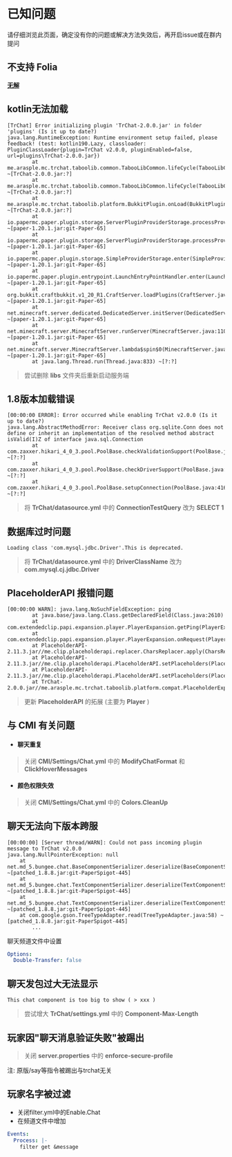 # 已知问题

请仔细浏览此页面，确定没有你的问题或解决方法失效后，再开启issue或在群内提问

## 不支持 Folia

**[无解](https://github.com/TabooLib/taboolib/issues/317)**

## kotlin无法加载

```
[TrChat] Error initializing plugin 'TrChat-2.0.0.jar' in folder 'plugins' (Is it up to date?) 
java.lang.RuntimeException: Runtime environment setup failed, please feedback! (test: kotlin190.Lazy, classloader: PluginClassLoader{plugin=TrChat v2.0.0, pluginEnabled=false, url=plugins\TrChat-2.0.0.jar})         
        at me.arasple.mc.trchat.taboolib.common.TabooLibCommon.lifeCycle(TabooLibCommon.java:201) ~[TrChat-2.0.0.jar:?]         
        at me.arasple.mc.trchat.taboolib.common.TabooLibCommon.lifeCycle(TabooLibCommon.java:122) ~[TrChat-2.0.0.jar:?]         
        at me.arasple.mc.trchat.taboolib.platform.BukkitPlugin.onLoad(BukkitPlugin.java:87) ~[TrChat-2.0.0.jar:?]         
        at io.papermc.paper.plugin.storage.ServerPluginProviderStorage.processProvided(ServerPluginProviderStorage.java:59) ~[paper-1.20.1.jar:git-Paper-65]         
        at io.papermc.paper.plugin.storage.ServerPluginProviderStorage.processProvided(ServerPluginProviderStorage.java:18) ~[paper-1.20.1.jar:git-Paper-65]         
        at io.papermc.paper.plugin.storage.SimpleProviderStorage.enter(SimpleProviderStorage.java:40) ~[paper-1.20.1.jar:git-Paper-65]         
        at io.papermc.paper.plugin.entrypoint.LaunchEntryPointHandler.enter(LaunchEntryPointHandler.java:36) ~[paper-1.20.1.jar:git-Paper-65]         
        at org.bukkit.craftbukkit.v1_20_R1.CraftServer.loadPlugins(CraftServer.java:507) ~[paper-1.20.1.jar:git-Paper-65]         
        at net.minecraft.server.dedicated.DedicatedServer.initServer(DedicatedServer.java:273) ~[paper-1.20.1.jar:git-Paper-65]         
        at net.minecraft.server.MinecraftServer.runServer(MinecraftServer.java:1101) ~[paper-1.20.1.jar:git-Paper-65]         
        at net.minecraft.server.MinecraftServer.lambda$spin$0(MinecraftServer.java:318) ~[paper-1.20.1.jar:git-Paper-65]         
        at java.lang.Thread.run(Thread.java:833) ~[?:?]
```

> 尝试删除 **libs** 文件夹后重新启动服务端

## 1.8版本加载错误

```
[00:00:00 ERROR]: Error occurred while enabling TrChat v2.0.0 (Is it up to date?)
java.lang.AbstractMethodError: Receiver class org.sqlite.Conn does not define or inherit an implementation of the resolved method abstract isValid(I)Z of interface java.sql.Connection
        at com.zaxxer.hikari_4_0_3.pool.PoolBase.checkValidationSupport(PoolBase.java:464) ~[?:?]
        at com.zaxxer.hikari_4_0_3.pool.PoolBase.checkDriverSupport(PoolBase.java:447) ~[?:?]
        at com.zaxxer.hikari_4_0_3.pool.PoolBase.setupConnection(PoolBase.java:416) ~[?:?]
```
> 将 **TrChat/datasource.yml** 中的 **ConnectionTestQuery** 改为 **SELECT 1**

## 数据库过时问题

```
Loading class 'com.mysql.jdbc.Driver'.This is deprecated.
```

> 将 **TrChat/datasource.yml** 中的 **DriverClassName** 改为 **com.mysql.cj.jdbc.Driver**

## PlaceholderAPI 报错问题

```
[00:00:00 WARN]: java.lang.NoSuchFieldException: ping
        at java.base/java.lang.Class.getDeclaredField(Class.java:2610)
        at com.extendedclip.papi.expansion.player.PlayerExpansion.getPing(PlayerExpansion.java:224)
        at com.extendedclip.papi.expansion.player.PlayerExpansion.onRequest(PlayerExpansion.java:184)
        at PlaceholderAPI-2.11.3.jar//me.clip.placeholderapi.replacer.CharsReplacer.apply(CharsReplacer.java:119)
        at PlaceholderAPI-2.11.3.jar//me.clip.placeholderapi.PlaceholderAPI.setPlaceholders(PlaceholderAPI.java:71)
        at PlaceholderAPI-2.11.3.jar//me.clip.placeholderapi.PlaceholderAPI.setPlaceholders(PlaceholderAPI.java:99)
        at TrChat-2.0.0.jar//me.arasple.mc.trchat.taboolib.platform.compat.PlaceholderExpansionKt.replacePlaceholder(PlaceholderExpansion.kt:21)
```

> 更新 **PlaceholderAPI** 的拓展 (主要为 **Player** )

## 与 CMI 有关问题

- #### 聊天重复

> 关闭 **CMI/Settings/Chat.yml** 中的 **ModifyChatFormat** 和 **ClickHoverMessages**

- #### 颜色权限失效

> 关闭 **CMI/Settings/Chat.yml** 中的 **Colors.CleanUp**

## 聊天无法向下版本跨服

```
[00:00:00] [Server thread/WARN]: Could not pass incoming plugin message to TrChat v2.0.0
java.lang.NullPointerException: null
	at net.md_5.bungee.chat.BaseComponentSerializer.deserialize(BaseComponentSerializer.java:65) ~[patched_1.8.8.jar:git-PaperSpigot-445]
	at net.md_5.bungee.chat.TextComponentSerializer.deserialize(TextComponentSerializer.java:25) ~[patched_1.8.8.jar:git-PaperSpigot-445]
	at net.md_5.bungee.chat.TextComponentSerializer.deserialize(TextComponentSerializer.java:17) ~[patched_1.8.8.jar:git-PaperSpigot-445]
	at com.google.gson.TreeTypeAdapter.read(TreeTypeAdapter.java:58) ~[patched_1.8.8.jar:git-PaperSpigot-445]
        ...
```

聊天频道文件中设置

```yaml
Options:
  Double-Transfer: false
```

## 聊天发包过大无法显示

```
This chat component is too big to show ( > xxx )
```

> 尝试增大 **TrChat/settings.yml** 中的 **Component-Max-Length**

## 玩家因"聊天消息验证失败"被踢出

> 关闭 **server.properties** 中的 **enforce-secure-profile**

注: 原版/say等指令被踢出与trchat无关

## 玩家名字被过滤

- 关闭filter.yml中的Enable.Chat
- 在频道文件中增加

```yaml
Events:
  Process: |-
    filter get &message
```